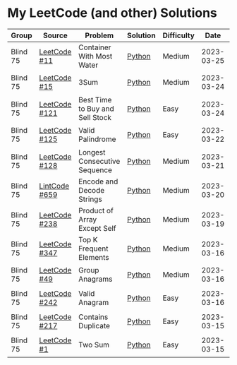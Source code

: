 # My LeetCode (and other) Solutions

| Group    | Source                                                                                                    | Problem                      | Solution                                                         | Difficulty | Date       | Status      |
| -------- | --------------------------------------------------------------------------------------------------------- | ---------------------------- | ---------------------------------------------------------------- | ---------- | ---------- | ----------- |
| Blind 75 | [LeetCode #11](https://leetcode.com/problems/container-with-most-water/description/)                                          |Container With Most Water| [Python](leetcode_solutions/11.container-with-most-water.py)             | Medium       | 2023-03-25 | ⭕ Complete |
| Blind 75 | [LeetCode #15](https://leetcode.com/problems/3sum/)                                          | 3Sum | [Python](leetcode_solutions/15.3sum.py)             | Medium       | 2023-03-24 | ⭕ Complete |
| Blind 75 | [LeetCode #121](https://leetcode.com/problems/best-time-to-buy-and-sell-stock/)                                          | Best Time to Buy and Sell Stock             | [Python](leetcode_solutions/121.best-time-to-buy-and-sell-stock.py)             | Easy       | 2023-03-24 | ⭕ Complete |
| Blind 75 | [LeetCode #125](https://leetcode.com/problems/valid-palindrome/)                                          | Valid Palindrome             | [Python](leetcode_solutions/125.valid-palindrome.py)             | Easy       | 2023-03-22 | ⭕ Complete |
| Blind 75 | [LeetCode #128](https://leetcode.com/problems/longest-consecutive-sequence/)                              | Longest Consecutive Sequence | [Python](leetcode_solutions/128.longest-consecutive-sequence.py) | Medium     | 2023-03-21 | ⭕ Complete |
| Blind 75 | [LintCode #659](https://www.lintcode.com/problem/659/)                                                    | Encode and Decode Strings    | [Python](lintcode_solutions/659.encode-and-decode-strings.py)    | Medium     | 2023-03-20 | ⭕ Complete |
| Blind 75 | [LeetCode #238](https://leetcode.com/problems/product-of-array-except-self/)                              | Product of Array Except Self | [Python](leetcode_solutions/238.product-of-array-except-self.py)          | Medium     | 2023-03-19 | ⭕ Complete |
| Blind 75 | [LeetCode #347](https://leetcode.com/problems/top-k-frequent-elements/)                                   | Top K Frequent Elements      | [Python](leetcode_solutions/347.top-k-frequent-elements.py)               | Medium     | 2023-03-16 | ⭕ Complete |
| Blind 75 | [LeetCode #49](https://leetcode.com/problems/group-anagrams/)                                             | Group Anagrams               | [Python](leetcode_solutions/49.group-anagrams.py)                         | Medium     | 2023-03-16 | ⭕ Complete |
| Blind 75 | [LeetCode #242](https://leetcode.com/problems/valid-anagram/https://leetcode.com/problems/valid-anagram/) | Valid Anagram                | [Python](leetcode_solutions/242.valid-anagram.py)                         | Easy       | 2023-03-16 | ⭕ Complete |
| Blind 75 | [LeetCode #217](https://leetcode.com/problems/contains-duplicate/)                                        | Contains Duplicate           | [Python](leetcode_solutions/217.contains-duplicate.py)                    | Easy       | 2023-03-15 | ⭕ Complete |
| Blind 75 | [LeetCode #1](https://leetcode.com/problems/two-sum/)                                                     | Two Sum                      | [Python](leetcode_solutions/1.two-sum.py)                                 | Easy       | 2023-03-15 | ⭕ Complete |
